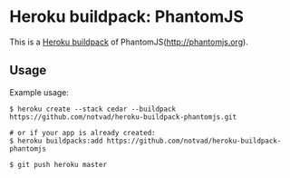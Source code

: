 Heroku buildpack: PhantomJS
=======================

This is a [Heroku buildpack](http://devcenter.heroku.com/articles/buildpacks) of PhantomJS(http://phantomjs.org).

Usage
-----

Example usage:

```shell
$ heroku create --stack cedar --buildpack https://github.com/notvad/heroku-buildpack-phantomjs.git

# or if your app is already created:
$ heroku buildpacks:add https://github.com/notvad/heroku-buildpack-phantomjs

$ git push heroku master
```
